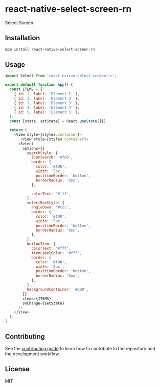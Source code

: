 # react-native-select-screen-rn

Select Screen

## Installation

```sh
npm install react-native-select-screen-rn
```

## Usage

```js
import Select from 'react-native-select-screen-rn';

export default function App() {
  const ITEMS = [
    { id: 1, label: 'Element 1' },
    { id: 2, label: 'Element 2' },
    { id: 3, label: 'Element 3' },
    { id: 4, label: 'Element 4' },
    { id: 5, label: 'Element 5' },
  ];
  const [state, setState] = React.useState({});

  return (
    <View style={styles.container}>
       <View style={styles.container}>
      <Select
        options={{
          searchStyle: {
            iconSearch: '#f00',
            border: {
              color: '#f00',
              width: '5px',
              positionBorder: 'bottom',
              borderRadius: '0px',
            },

            colorText: '#fff',
          },
          selectBoxStyle: {
            angleDown: '#ccc',
            border: {
              color: '#f00',
              width: '5px',
              positionBorder: 'bottom',
              borderRadius: '0px',
            },
          },
          buttonItem: {
            colorText: '#fff',
            itemLabelColor: '#fff',
            border: {
              color: '#f00',
              width: '5px',
              positionBorder: 'bottom',
              borderRadius: '0px',
            },
          },
          backgroundContainer: '#000',
        }}
        items={ITEMS}
        onChange={setState}
      />
    </View>
  );
}
```

## Contributing

See the [contributing guide](CONTRIBUTING.md) to learn how to contribute to the repository and the development workflow.

## License

MIT
